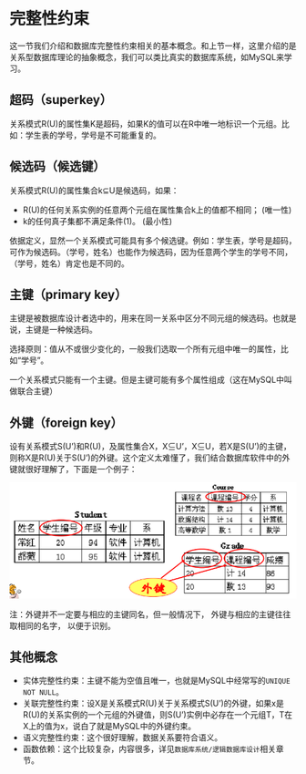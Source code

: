 # 完整性约束

这一节我们介绍和数据库完整性约束相关的基本概念。和上节一样，这里介绍的是关系型数据库理论的抽象概念，我们可以类比真实的数据库系统，如MySQL来学习。

## 超码（superkey）

关系模式R(U)的属性集K是超码，如果K的值可以在R中唯一地标识一个元组。比如：学生表的学号，学号是不可能重复的。

## 候选码（候选键）

关系模式R(U)的属性集合k⊆U是候选码，如果：

* R(U)的任何关系实例的任意两个元组在属性集合k上的值都不相同； (唯一性)
* k的任何真子集都不满足条件(1)。 (最小性)

依据定义，显然一个关系模式可能具有多个候选键。例如：学生表，学号是超码，可作为候选码。（学号，姓名）也能作为候选码，因为任意两个学生的学号不同，（学号，姓名）肯定也是不同的。

## 主键（primary key）

主键是被数据库设计者选中的，用来在同一关系中区分不同元组的候选码。也就是说，主键是一种候选码。

选择原则：值从不或很少变化的，一般我们选取一个所有元组中唯一的属性，比如“学号”。

一个关系模式只能有一个主键。但是主键可能有多个属性组成（这在MySQL中叫做联合主键）

## 外键（foreign key）

设有关系模式S(U’)和R(U)，及属性集合X，X⊆U’，X⊆U，若X是S(U’)的主键，则称X是R(U)关于S(U’)的外键。这个定义太难懂了，我们结合数据库软件中的外键就很好理解了，下面是一个例子：

![](res/1.png)

注：外键并不一定要与相应的主键同名，但一般情况下， 外键与相应的主键往往取相同的名字， 以便于识别。

## 其他概念

* 实体完整性约束：主键不能为空值且唯一，也就是MySQL中经常写的`UNIQUE NOT NULL`。
* 关联完整性约束：设X是关系模式R(U)关于关系模式S(U’)的外键，如果x是R(U)的关系实例的一个元组的外键值，则S(U’)实例中必存在一个元组T，T在X上的值为x，说白了就是MySQL中的外键约束。
* 语义完整性约束：这个很好理解，数据关系要符合语义。
* 函数依赖：这个比较复杂，内容很多，详见`数据库系统/逻辑数据库设计`相关章节。
